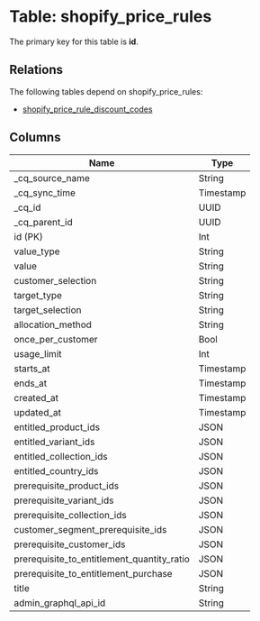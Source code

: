 # Table: shopify_price_rules

The primary key for this table is **id**.

## Relations

The following tables depend on shopify_price_rules:
  - [shopify_price_rule_discount_codes](shopify_price_rule_discount_codes.md)

## Columns

| Name          | Type          |
| ------------- | ------------- |
|_cq_source_name|String|
|_cq_sync_time|Timestamp|
|_cq_id|UUID|
|_cq_parent_id|UUID|
|id (PK)|Int|
|value_type|String|
|value|String|
|customer_selection|String|
|target_type|String|
|target_selection|String|
|allocation_method|String|
|once_per_customer|Bool|
|usage_limit|Int|
|starts_at|Timestamp|
|ends_at|Timestamp|
|created_at|Timestamp|
|updated_at|Timestamp|
|entitled_product_ids|JSON|
|entitled_variant_ids|JSON|
|entitled_collection_ids|JSON|
|entitled_country_ids|JSON|
|prerequisite_product_ids|JSON|
|prerequisite_variant_ids|JSON|
|prerequisite_collection_ids|JSON|
|customer_segment_prerequisite_ids|JSON|
|prerequisite_customer_ids|JSON|
|prerequisite_to_entitlement_quantity_ratio|JSON|
|prerequisite_to_entitlement_purchase|JSON|
|title|String|
|admin_graphql_api_id|String|